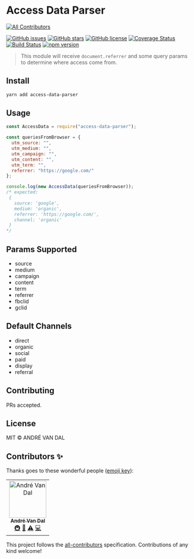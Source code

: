 # Access Data Parser
[![All Contributors](https://img.shields.io/badge/all_contributors-1-orange.svg?style=flat-square)](#contributors)

[![GitHub issues](https://img.shields.io/github/issues/derevandal/access-data-parser.svg)](https://github.com/derevandal/access-data-parser/issues)
[![GitHub stars](https://img.shields.io/github/stars/derevandal/access-data-parser.svg)](https://github.com/derevandal/access-data-parser/stargazers)
[![GitHub license](https://img.shields.io/github/license/derevandal/access-data-parser.svg)](https://github.com/derevandal/access-data-parser/blob/master/LICENSE)
[![Coverage Status](https://coveralls.io/repos/github/derevandal/access-data-parser/badge.svg?branch=master&kill_cache=1)](https://coveralls.io/github/derevandal/access-data-parser?branch=master)
[![Build Status](https://travis-ci.org/derevandal/access-data-parser.svg?branch=master)](https://travis-ci.org/derevandal/access-data-parser)
[![npm version](https://badge.fury.io/js/access-data-parser.svg)](https://badge.fury.io/js/access-data-parser)

> This module will receive `document.referrer` and some query params to determine where access come from.

## Install

```bash
yarn add access-data-parser
```

## Usage

```js
const AccessData = require("access-data-parser");

const queriesFromBrowser = {
  utm_source: "",
  utm_medium: "",
  utm_campaign: "",
  utm_content: "",
  utm_term: "",
  referrer: "https://google.com/"
};

console.log(new AccessData(queriesFromBrowser));
/* expected:
 {
   source: 'google',
   medium: 'organic',
   referrer: 'https://google.com/',
   channel: 'organic'
 }
*/
```

## Params Supported

- source
- medium
- campaign
- content
- term
- referrer
- fbclid
- gclid

## Default Channels

- direct
- organic
- social
- paid
- display
- referral

## Contributing

PRs accepted.

## License

MIT © ANDRÉ VAN DAL

## Contributors ✨

Thanks goes to these wonderful people ([emoji key](https://allcontributors.org/docs/en/emoji-key)):

<!-- ALL-CONTRIBUTORS-LIST:START - Do not remove or modify this section -->
<!-- prettier-ignore -->
<table>
  <tr>
    <td align="center"><a href="https://andrevandal.dev"><img src="https://avatars2.githubusercontent.com/u/1340508?v=4" width="100px;" alt="André Van Dal"/><br /><sub><b>André Van Dal</b></sub></a><br /><a href="#infra-derevandal" title="Infrastructure (Hosting, Build-Tools, etc)">🚇</a> <a href="#maintenance-derevandal" title="Maintenance">🚧</a> <a href="https://github.com/derevandal/access-data-parser/commits?author=derevandal" title="Tests">⚠️</a> <a href="https://github.com/derevandal/access-data-parser/commits?author=derevandal" title="Code">💻</a></td>
  </tr>
</table>

<!-- ALL-CONTRIBUTORS-LIST:END -->

This project follows the [all-contributors](https://github.com/all-contributors/all-contributors) specification. Contributions of any kind welcome!
